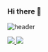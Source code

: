 ### Hi there 👋
![header](https://capsule-render.vercel.app/api?type=waving&color=gradient&height=120&animation=fadeIn&section=footer&text=🇰🇷&fontAlign=70)

<a href="s">
  <img src="https://github-readme-stats.vercel.app/api/top-langs/?username=Hashtae9&layout=compact&hide=javascript,html&theme=tokyonight" />
</a>
<a href="s">
  <img src="https://github-readme-stats.vercel.app/api?username=Hashtae9&count_private=true&theme=tokyonight&show_icons=true"/>
</a>

<!--
**Hashtae9/Hashtae9** is a ✨ _special_ ✨ repository because its `README.md` (this file) appears on your GitHub profile.

Here are some ideas to get you started:

- 🔭 I’m currently working on ...
- 🌱 I’m currently learning ...
- 👯 I’m looking to collaborate on ...
- 🤔 I’m looking for help with ...
- 💬 Ask me about ...
- 📫 How to reach me: ...
- 😄 Pronouns: ...
- ⚡ Fun fact: ...
-->
